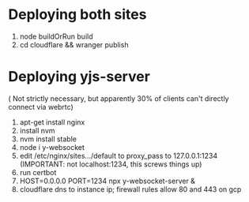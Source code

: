 # Deploying both sites
1. node buildOrRun build
2. cd cloudflare && wranger publish

# Deploying yjs-server 
( Not strictly necessary, but apparently 30% of clients can't directly connect via webrtc)
1. apt-get install nginx
2. install nvm
3. nvm install stable
4. node i y-websocket
5. edit /etc/nginx/sites.../default to proxy_pass to 127.0.0.1:1234 (IMPORTANT: not localhost:1234, this screws things up)
6. run certbot
7. HOST=0.0.0.0 PORT=1234 npx y-websocket-server &
8. cloudflare dns to instance ip; firewall rules allow 80 and 443 on gcp

